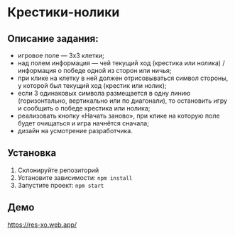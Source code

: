 # Крестики-нолики

## Описание задания:

- игровое поле — 3х3 клетки;
- над полем информация — чей текущий ход (крестика или нолика) / информация о победе одной из сторон или ничья;
- при клике на клетку в ней должен отрисовываться символ стороны, у которой был текущий ход (крестик или нолик);
- если 3 одинаковых символа размещается в одну линию (горизонтально, вертикально или по диагонали), то остановить игру и сообщить о победе крестика или нолика;
- реализовать кнопку «Начать заново», при клике на которую поле будет очищаться и игра начнётся сначала;
- дизайн на усмотрение разработчика.

## Установка

1. Склонируйте репозиторий
2. Установите зависимости: `npm install`
3. Запустите проект: `npm start`

## Демо

https://res-xo.web.app/
